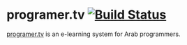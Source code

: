 # programer.tv [![Build Status](https://travis-ci.org/programer-tv/programertv.svg?branch=master)](https://travis-ci.org/programer-tv/programertv)
[programer.tv](https://programer.tv) is an e-learning system for Arab
programmers.
